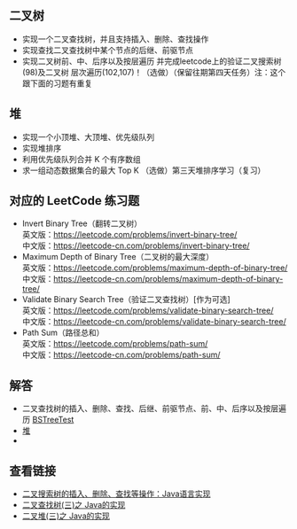 ## 二叉树 
-   实现一个二叉查找树，并且支持插入、删除、查找操作
-   实现查找二叉查找树中某个节点的后继、前驱节点
-   实现二叉树前、中、后序以及按层遍历
并完成leetcode上的验证二叉搜索树(98)及二叉树 层次遍历(102,107)！（选做）（保留往期第四天任务）注：这个跟下面的习题有重复
## 堆
-   实现一个小顶堆、大顶堆、优先级队列
-   实现堆排序
-   利用优先级队列合并 K 个有序数组
-   求一组动态数据集合的最大 Top K
（选做）第三天堆排序学习（复习）
## 对应的 LeetCode 练习题
-   Invert Binary Tree（翻转二叉树）   
英文版：https://leetcode.com/problems/invert-binary-tree/           
中文版：https://leetcode-cn.com/problems/invert-binary-tree/        
-   Maximum Depth of Binary Tree（二叉树的最大深度）  
英文版：https://leetcode.com/problems/maximum-depth-of-binary-tree/         
中文版：https://leetcode-cn.com/problems/maximum-depth-of-binary-tree/      
-   Validate Binary Search Tree（验证二叉查找树）[作为可选]  
英文版：https://leetcode.com/problems/validate-binary-search-tree/              
中文版：https://leetcode-cn.com/problems/validate-binary-search-tree/       
-   Path Sum（路径总和）      
英文版：https://leetcode.com/problems/path-sum/                 
中文版：https://leetcode-cn.com/problems/path-sum/          


## 解答
-   二叉查找树的插入、删除、查找、后继、前驱节点、前、中、后序以及按层遍历
    [BSTreeTest]()
-   [堆]()
-   []()

## 查看链接
-   [二叉搜索树的插入、删除、查找等操作：Java语言实现](https://blog.csdn.net/cqulun123/article/details/80383630)
-   [二叉查找树(三)之 Java的实现](https://www.cnblogs.com/skywang12345/p/3576452.html)
-   [二叉堆(三)之 Java的实现](https://www.cnblogs.com/skywang12345/p/3610390.html)

